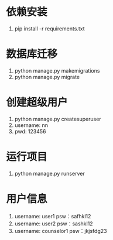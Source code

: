 # 依赖安装
1. pip install -r requirements.txt
# 数据库迁移
1. python manage.py makemigrations
2. python manage.py migrate
# 创建超级用户
1. python manage.py createsuperuser
2. username: nn
3. pwd: 123456
# 运行项目
1. python manage.py runserver

# 用户信息
1. username: user1 psw：safhkl12
2. username: user2 psw：sashkl12
3. username: counselor1 psw：jkjsfdg23
